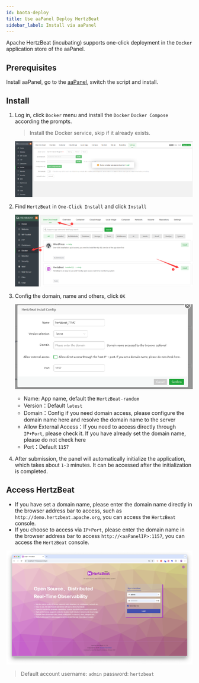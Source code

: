 ```yaml
---
id: baota-deploy  
title: Use aaPanel Deploy HertzBeat  
sidebar_label: Install via aaPanel
---
```


Apache HertzBeat (incubating) supports one-click deployment in the `Docker` application store of the aaPanel.

## Prerequisites

Install aaPanel, go to the [aaPanel](https://www.aapanel.com/new/download.html#install), switch the script and install.

## Install

1. Log in, click `Docker` menu and install the `Docker` `Docker Compose` according the prompts.  

    > Install the Docker service, skip if it already exists.  

    ![HertzBeat](/img/docs/start/install-to-aapanel-1.png)

2. Find `HertzBeat` in `One-Click Install` and click `Install`

   ![HertzBeat](/img/docs/start/install-to-aapanel-2.png)

3. Config the domain, name and others, click `OK`

    ![HertzBeat](/img/docs/start/install-to-aapanel-3.png)
    - Name: App name, default the `HertzBeat-random`
    - Version：Default `latest`
    - Domain：Config if you need domain access, please configure the domain name here and resolve the domain name to the server
    - Allow External Access：If you need to access directly through `IP+Port`, please check it. If you have already set the domain name, please do not check here
    - Port：Default `1157`

4. After submission, the panel will automatically initialize the application, which takes about `1-3` minutes. It can be accessed after the initialization is completed.

## Access HertzBeat

- If you have set a domain name, please enter the domain name directly in the browser address bar to access, such as `http://demo.hertzbeat.apache.org`, you can access the `HertzBeat` console.
- If you choose to access via `IP+Port`, please enter the domain name in the browser address bar to access `http://<aaPanelIP>:1157`, you can access the `HertzBeat` console.

![HertzBeat](/img/home/0.png)

> Default account username: `admin` password: `hertzbeat`
